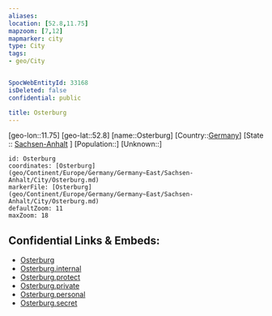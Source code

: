 ```yaml
---
aliases: 
location: [52.8,11.75]
mapzoom: [7,12] 
mapmarker: city 
type: City
tags:
- geo/City


SpocWebEntityId: 33168
isDeleted: false
confidential: public

title: Osterburg
---
```

[geo-lon::11.75]
[geo-lat::52.8]
[name::Osterburg]
[Country::[Germany](geo/Continent/Europe/Germany.md)]
[State :: [Sachsen-Anhalt](geo/Continent/Europe/Germany/Germany~East/Sachsen-Anhalt.md) ]
[Population::]
[Unknown::]


```leaflet
id: Osterburg
coordinates: [Osterburg](geo/Continent/Europe/Germany/Germany~East/Sachsen-Anhalt/City/Osterburg.md)
markerFile: [Osterburg](geo/Continent/Europe/Germany/Germany~East/Sachsen-Anhalt/City/Osterburg.md)
defaultZoom: 11 
maxZoom: 18
```


## Confidential Links & Embeds: 
- [Osterburg](../../../../../../../../_public/geo/Continent/Europe/Germany/Germany~East/Sachsen-Anhalt/City/Osterburg.md) 
- [Osterburg.internal](../../../../../../../../_internal/geo/Continent/Europe/Germany/Germany~East/Sachsen-Anhalt/City/Osterburg.internal.md) 
- [Osterburg.protect](../../../../../../../../_protect/geo/Continent/Europe/Germany/Germany~East/Sachsen-Anhalt/City/Osterburg.protect.md) 
- [Osterburg.private](../../../../../../../../_private/geo/Continent/Europe/Germany/Germany~East/Sachsen-Anhalt/City/Osterburg.private.md) 
- [Osterburg.personal](../../../../../../../../_personal/geo/Continent/Europe/Germany/Germany~East/Sachsen-Anhalt/City/Osterburg.personal.md) 
- [Osterburg.secret](../../../../../../../../_secret/geo/Continent/Europe/Germany/Germany~East/Sachsen-Anhalt/City/Osterburg.secret.md) 
